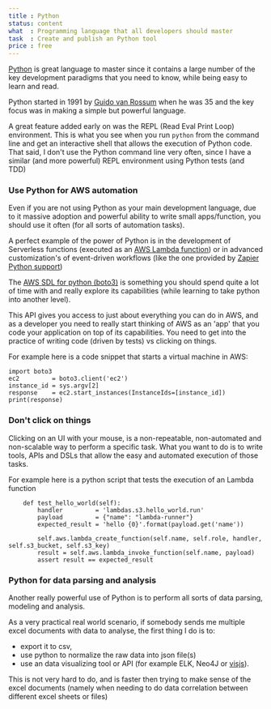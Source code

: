 ```yaml
---
title : Python
status: content
what  : Programming language that all developers should master
task  : Create and publish an Python tool
price : free
---
```


[Python](https://en.wikipedia.org/wiki/Python_(programming_language)) is great language to master since it contains a large number of the key development paradigms that you need to know, while being easy to learn and read. 

Python started in 1991 by [Guido van Rossum](https://twitter.com/gvanrossum/) when he was 35 and the key focus was in making a simple but powerful language. 

A great feature added early on was the REPL (Read Eval Print Loop) environment. This is what you see when you run `python` from the command line and get an interactive shell that allows the execution of Python code. That said, I don't use the Python command line very often, since I have a similar (and more powerful) REPL environment using Python tests (and TDD)

### Use Python for AWS automation

Even if you are not using Python as your main development language, due to it massive adoption and powerful ability to write small apps/function, you should use it often (for all sorts of automation tasks).

A perfect example of the power of Python is in the development of Serverless functions (executed as an [AWS Lambda function](https://docs.aws.amazon.com/lambda/latest/dg/python-programming-model-handler-types.html)) or in advanced customization's of event-driven workflows (like the one provided by [Zapier Python support](https://zapier.com/help/code-python/))

The [AWS SDL for python (boto3)](https://boto3.amazonaws.com/v1/documentation/api/latest/index.html) is something you should spend quite a lot of time with and really explore its capabilities (while learning to take python into another level). 

This API gives you access to just about everything you can do in AWS, and as a developer you need to really start thinking of AWS as an 'app' that you code your application on top of its capabilities. You need to get into the practice of writing code (driven by tests) vs clicking on things.

For example here is a code snippet that starts a virtual machine in AWS:

```
import boto3
ec2         = boto3.client('ec2')
instance_id = sys.argv[2]
response    = ec2.start_instances(InstanceIds=[instance_id])
print(response)
```

### Don't click on things

Clicking on an UI with your mouse, is a non-repeatable, non-automated and non-scalable way to perform a specific task. What you want to do is to write tools, APIs and DSLs that allow the easy and automated execution of those tasks.

For example here is a python script that tests the execution of an Lambda function

```
    def test_hello_world(self):
        handler         = 'lambdas.s3.hello_world.run'
        payload         = {"name": "lambda-runner"}
        expected_result = 'hello {0}'.format(payload.get('name'))

        self.aws.lambda_create_function(self.name, self.role, handler, self.s3_bucket, self.s3_key)
        result = self.aws.lambda_invoke_function(self.name, payload)
        assert result == expected_result
```

### Python for data parsing and analysis

Another really powerful use of Python is to perform all sorts of data parsing, modeling and analysis.

As a very practical real world scenario, if somebody sends me multiple excel documents with data to analyse, the first thing I do is to:

- export it to csv, 
- use python to normalize the raw data into json file(s)
- use an data visualizing tool or API (for example ELK, Neo4J or [visjs](http://visjs.org/)). 

This is not very hard to do, and is faster then trying to make sense of the excel documents (namely when needing to do data correlation between different excel sheets or files)